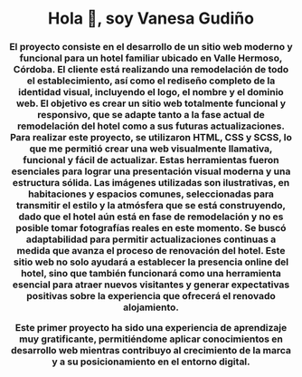 <h1 align="center">Hola 👋, soy Vanesa Gudiño</h1>
<h3 align="center">El proyecto consiste en el desarrollo de un sitio web moderno y funcional para un hotel familiar ubicado en Valle Hermoso, Córdoba. El cliente está realizando una remodelación de todo el establecimiento, así como el rediseño completo de la identidad visual, incluyendo el logo, el nombre y el dominio web.
El objetivo es crear un sitio web totalmente funcional y responsivo, que se adapte tanto a la fase actual de remodelación del hotel como a sus futuras actualizaciones. Para realizar este proyecto, se utilizaron HTML, CSS y SCSS, lo que me permitió crear una web visualmente llamativa, funcional y fácil de actualizar. Estas herramientas fueron esenciales para lograr una presentación visual moderna y una estructura sólida. Las imágenes utilizadas son ilustrativas, en habitaciones y espacios comunes, seleccionadas para transmitir el estilo y la atmósfera que se está construyendo, dado que el hotel aún está en fase de remodelación y no es posible tomar fotografías reales en este momento. Se buscó adaptabilidad para permitir actualizaciones continuas a medida que avanza el proceso de renovación del hotel. Este sitio web no solo ayudará a establecer la presencia online del hotel, sino que también funcionará como una herramienta esencial para atraer nuevos visitantes y generar expectativas positivas sobre la experiencia que ofrecerá el renovado alojamiento.

Este primer proyecto ha sido una experiencia de aprendizaje muy gratificante, permitiéndome aplicar conocimientos en desarrollo web mientras contribuyo al crecimiento de la marca y a su posicionamiento en el entorno digital.</h3>
<p align="left">
</p>
